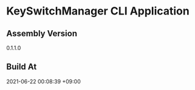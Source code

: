 KeySwitchManager CLI Application
==============================

## Assembly Version

0.1.1.0

## Build At

2021-06-22 00:08:39 +09:00
